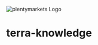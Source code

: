 ![plentymarkets Logo](http://www.plentymarkets.eu/layout/pm/images/logo/plentymarkets-logo.jpg)

# terra-knowledge

